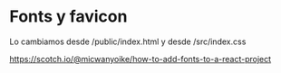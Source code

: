 
# Fonts y favicon

Lo cambiamos desde /public/index.html 
y desde /src/index.css

https://scotch.io/@micwanyoike/how-to-add-fonts-to-a-react-project

